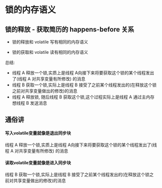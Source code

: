 # 锁的内存语义

## 锁的释放 - 获取简历的 happens-before 关系

- 锁的释放和 volatile 写有相同的内存语义

- 锁的获取和 volatile 读有相同的内存语义

总结:

- 线程 A 释放一个锁,实质上是线程 A向接下来将要获取这个锁的某个线程发出了(线程 A 对共享变量有所修改) 的消息
- 线程 B 获取一个锁,实际上是线程 B 接受了之前某个线程发出的(在释放这个锁之前对共享变量做出的修改)的消息
- 线程 A 释放锁, 随后线程 B 获取这个锁,这个过程实际上是线程 A 通过主内存想线程 B 发送消息



## 通俗讲

#### 写入volatile变量就像是退出同步块

线程 A 释放一个锁,实质上是线程 A向接下来将要获取这个锁的某个线程发出了(线程 A 对共享变量有所修改) 的消息

#### 读取volatile变量就像是进入同步块

线程 B 获取一个锁,实际上是线程 B 接受了之前某个线程发出的(在释放这个锁之前对共享变量做出的修改)的消息